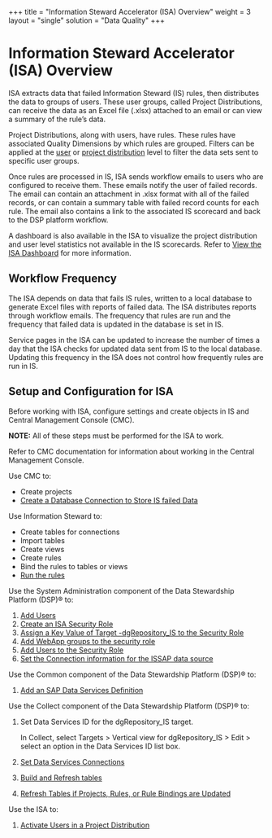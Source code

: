 +++
title = "Information Steward Accelerator (ISA) Overview"
weight = 3
layout = "single"
solution = "Data Quality"
+++

# Information Steward Accelerator (ISA) Overview

ISA extracts data that failed Information Steward (IS) rules, then
distributes the data to groups of users. These user groups, called
Project Distributions, can receive the data as an Excel file (.xlsx)
attached to an email or can view a summary of the rule’s data.

Project Distributions, along with users, have rules. These rules have
associated Quality Dimensions by which rules are grouped. Filters can be
applied at the [user](Use_Cases/Configure_User_Filters_ISA.htm) or
[project
distribution](Use_Cases/Configure_Project_Distribution_Filters.htm)
level to filter the data sets sent to specific user groups.

Once rules are processed in IS, ISA sends workflow emails to users who
are configured to receive them. These emails notify the user of failed
records. The email can contain an attachment in .xlsx format with all of
the failed records, or can contain a summary table with failed record
counts for each rule. The email also contains a link to the associated
IS scorecard and back to the DSP platform workflow.

A dashboard is also available in the ISA to visualize the project
distribution and user level statistics not available in the IS
scorecards. Refer to [View the ISA
Dashboard](Use_Cases/View_ISA_Dashboards.htm) for more information.

## Workflow Frequency

The ISA depends on data that fails IS rules, written to a local database
to generate Excel files with reports of failed data. The ISA distributes
reports through workflow emails. The frequency that rules are run and
the frequency that failed data is updated in the database is set in IS.

Service pages in the ISA can be updated to increase the number of times
a day that the ISA checks for updated data sent from IS to the local
database. Updating this frequency in the ISA does not control how
frequently rules are run in IS.

## Setup and Configuration for ISA

Before working with ISA, configure settings and create objects in IS and
Central Management Console (CMC).

<span style="font-weight: bold;">NOTE:</span> All of these steps must be
performed for the ISA to work.

Refer to CMC documentation for information about working in the Central
Management Console.

Use CMC to:

  - Create projects
  - [Create a Database Connection to Store IS failed
    Data](Config/Create_a_Database_Connection_to_Store_IS_Failed_Data.htm)

Use Information Steward to:

  - Create tables for connections
  - Import tables
  - Create views
  - Create rules
  - Bind the rules to tables or views
  - [Run the rules](Config/Run_Rules_in_IS.htm)

Use the System Administration component of the Data Stewardship Platform
(DSP)® to:

1.  [Add
    Users](../../Platform/Sys_Admin/Use_Cases/Create_User_Accounts_in_System_Administration.htm)
2.  [Create an ISA Security
    Role](Use_Cases/Create_an_ISA_Security_Role.htm)
3.  [Assign a Key Value of Target -dgRepository\_IS to the Security
    Role](../../Platform/Sys_Admin/Use_Cases/Assign_Keys_to_Security_Role.htm)
4.  [Add WebApp groups to the security
    role](../../Platform/Sys_Admin/Use_Cases/Assign_WebApp_Groups_to_Security_Role.htm)
5.  [Add Users to the Security
    Role](../../Platform/Sys_Admin/Use_Cases/Assign_Users_to_Security_Roles.htm)
6.  [Set the Connection information for the ISSAP data
    source](Use_Cases/SetconnectionISRepositorySysAdmin.htm)

Use the Common component of the Data Stewardship Platform (DSP)® to:

1.  [Add an SAP Data Services
    Definition](../../Platform/Common/Use_Cases/Register_a_Data_Source_in_Common.htm)

Use the Collect component of the Data Stewardship Platform (DSP)® to:

1.  Set Data Services ID for the dgRepository\_IS target.
    
    In Collect, select Targets \> Vertical view for dgRepository\_IS \>
    Edit \> select an option in the Data Services ID list box.

2.  [Set Data Services
    Connections](Config/Set_Data_Services_Connections.htm)

3.  [Build and Refresh
    tables](../../Platform/Collect/Use_Cases/Build_Package_for_Table.htm)

4.  [Refresh Tables if Projects, Rules, or Rule Bindings are
    Updated](Config/Refresh_Tables_if_Projects_Rules_or_Rule_Bindings_are_Updated.htm)

Use the ISA to:

1.  [Activate Users in a Project
    Distribution](Use_Cases/Add_Users_to_a_Project_Distribution.htm)
